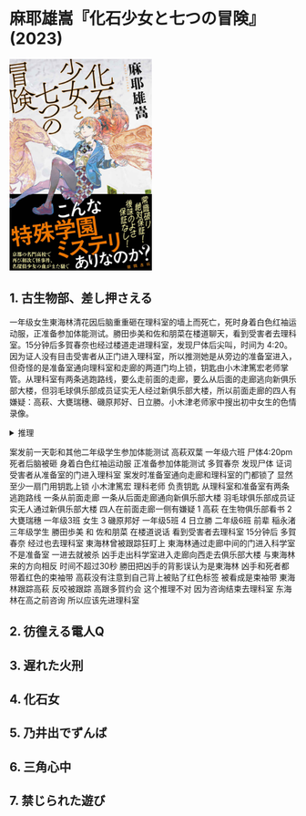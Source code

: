 # 麻耶雄嵩『化石少女と七つの冒険』(2023)

<img src=images/2023_cover.jpg width=250/>

## 1. 古生物部、差し押さえる

一年级女生東海林清花因后脑重重砸在理科室的墙上而死亡，死时身着白色红袖运动服，正准备参加体能测试。勝田歩美和佐和朋菜在楼道聊天，看到受害者去理科室。15分钟后多賀春奈也经过楼道走进理科室，发现尸体后尖叫，时间为 4:20。因为证人没有目击受害者从正门进入理科室，所以推测她是从旁边的准备室进入，但奇怪的是准备室通向理科室和走廊的两道门均上锁，钥匙由小木津篤宏老师掌管。从理科室有两条逃跑路线，要么走前面的走廊，要么从后面的走廊逃向新俱乐部大楼，但羽毛球俱乐部成员证实无人经过新俱乐部大楼，所以前面走廊的四人有嫌疑：高萩、大甕瑞穗、磯原邦好、日立勝。小木津老师家中搜出初中女生的色情录像。

<details><summary>推理</summary>
受害者从走廊正门而不是准备室的侧门进入理科室，刚一进去便被杀，凶手从正门走出科学室，进入走廊向西走去俱乐部大楼，与受害者来的方向相反，时间不超过30秒。因为太阳光反射，所以勝田没有看到受害者进入正门，并且把凶手离开的背影误认为是受害者。高萩是凶手，他背后贴了红色标签，从远处看上去像是被害者身上披的红色绶带。
</details>



案发前一天彰和其他二年级学生参加体能测试
高萩双葉 一年级六班
尸体4:20pm
死者后脑被砸 身着白色红袖运动服 正准备参加体能测试
多賀春奈 发现尸体
证词 受害者从准备室的门进入理科室
案发时准备室通向走廊和理科室的门都锁了 显然至少一扇门用钥匙上锁
小木津篤宏 理科老师 负责钥匙
从理科室和准备室有两条逃跑路线 一条从前面走廊 一条从后面走廊通向新俱乐部大楼
羽毛球俱乐部成员证实无人通过新俱乐部大楼
四人在前面走廊一侧有嫌疑
1 高萩 在生物俱乐部看书
2 大甕瑞穗 一年级3班 女生
3 磯原邦好 一年级5班
4 日立勝 二年级6班
前辈 稲永渚 三年级学生
勝田歩美 和 佐和朋菜 在楼道说话 看到受害者去理科室 15分钟后 多賀春奈 经过也去理科室
東海林曾被跟踪狂盯上
東海林通过走廊中间的门进入科学室 不是准备室 一进去就被杀 凶手走出科学室进入走廊向西走去俱乐部大楼 与東海林来的方向相反 时间不超过30秒 勝田把凶手的背影误认为是東海林
凶手和死者都带着红色的束袖带
高萩没有注意到自己背上被贴了红色标签 被看成是束袖带
東海林跟踪高萩 反咬被跟踪
高跟多賀约会
这个推理不对 因为咨询结束去理科室 东海林在高之前咨询 所以应该先进理科室

## 2. 彷徨える電人Q

## 3. 遅れた火刑

## 4. 化石女

## 5. 乃井出でずんば

## 6. 三角心中

## 7. 禁じられた遊び
